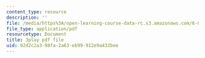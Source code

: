 ```yaml
---
content_type: resource
description: ''
file: /media/https%3A/open-learning-course-data-rc.s3.amazonaws.com/6-00sc-introduction-to-computer-science-and-programming-spring-2011/92d2c2a398fa2a63eb99912e9a432bee_5gt2WDBl8-0.pdf
file_type: application/pdf
resourcetype: Document
title: 3play pdf file
uid: 92d2c2a3-98fa-2a63-eb99-912e9a432bee
---
```

